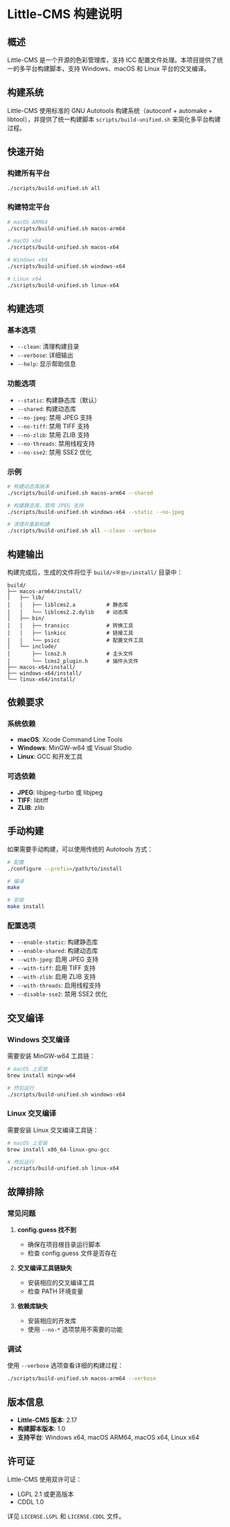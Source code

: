 # Little-CMS 构建说明

## 概述

Little-CMS 是一个开源的色彩管理库，支持 ICC 配置文件处理。本项目提供了统一的多平台构建脚本，支持 Windows、macOS 和 Linux 平台的交叉编译。

## 构建系统

Little-CMS 使用标准的 GNU Autotools 构建系统（autoconf + automake + libtool），并提供了统一构建脚本 `scripts/build-unified.sh` 来简化多平台构建过程。

## 快速开始

### 构建所有平台
```bash
./scripts/build-unified.sh all
```

### 构建特定平台
```bash
# macOS ARM64
./scripts/build-unified.sh macos-arm64

# macOS x64
./scripts/build-unified.sh macos-x64

# Windows x64
./scripts/build-unified.sh windows-x64

# Linux x64
./scripts/build-unified.sh linux-x64
```

## 构建选项

### 基本选项
- `--clean`: 清理构建目录
- `--verbose`: 详细输出
- `--help`: 显示帮助信息

### 功能选项
- `--static`: 构建静态库（默认）
- `--shared`: 构建动态库
- `--no-jpeg`: 禁用 JPEG 支持
- `--no-tiff`: 禁用 TIFF 支持
- `--no-zlib`: 禁用 ZLIB 支持
- `--no-threads`: 禁用线程支持
- `--no-sse2`: 禁用 SSE2 优化

### 示例
```bash
# 构建动态库版本
./scripts/build-unified.sh macos-arm64 --shared

# 构建静态库，禁用 JPEG 支持
./scripts/build-unified.sh windows-x64 --static --no-jpeg

# 清理并重新构建
./scripts/build-unified.sh all --clean --verbose
```

## 构建输出

构建完成后，生成的文件将位于 `build/<平台>/install/` 目录中：

```
build/
├── macos-arm64/install/
│   ├── lib/
│   │   ├── liblcms2.a          # 静态库
│   │   └── liblcms2.2.dylib    # 动态库
│   ├── bin/
│   │   ├── transicc            # 转换工具
│   │   ├── linkicc             # 链接工具
│   │   └── psicc               # 配置文件工具
│   └── include/
│       ├── lcms2.h             # 主头文件
│       └── lcms2_plugin.h      # 插件头文件
├── macos-x64/install/
├── windows-x64/install/
└── linux-x64/install/
```

## 依赖要求

### 系统依赖
- **macOS**: Xcode Command Line Tools
- **Windows**: MinGW-w64 或 Visual Studio
- **Linux**: GCC 和开发工具

### 可选依赖
- **JPEG**: libjpeg-turbo 或 libjpeg
- **TIFF**: libtiff
- **ZLIB**: zlib

## 手动构建

如果需要手动构建，可以使用传统的 Autotools 方式：

```bash
# 配置
./configure --prefix=/path/to/install

# 编译
make

# 安装
make install
```

### 配置选项
- `--enable-static`: 构建静态库
- `--enable-shared`: 构建动态库
- `--with-jpeg`: 启用 JPEG 支持
- `--with-tiff`: 启用 TIFF 支持
- `--with-zlib`: 启用 ZLIB 支持
- `--with-threads`: 启用线程支持
- `--disable-sse2`: 禁用 SSE2 优化

## 交叉编译

### Windows 交叉编译
需要安装 MinGW-w64 工具链：
```bash
# macOS 上安装
brew install mingw-w64

# 然后运行
./scripts/build-unified.sh windows-x64
```

### Linux 交叉编译
需要安装 Linux 交叉编译工具链：
```bash
# macOS 上安装
brew install x86_64-linux-gnu-gcc

# 然后运行
./scripts/build-unified.sh linux-x64
```

## 故障排除

### 常见问题

1. **config.guess 找不到**
   - 确保在项目根目录运行脚本
   - 检查 config.guess 文件是否存在

2. **交叉编译工具链缺失**
   - 安装相应的交叉编译工具
   - 检查 PATH 环境变量

3. **依赖库缺失**
   - 安装相应的开发库
   - 使用 `--no-*` 选项禁用不需要的功能

### 调试
使用 `--verbose` 选项查看详细的构建过程：
```bash
./scripts/build-unified.sh macos-arm64 --verbose
```

## 版本信息

- **Little-CMS 版本**: 2.17
- **构建脚本版本**: 1.0
- **支持平台**: Windows x64, macOS ARM64, macOS x64, Linux x64

## 许可证

Little-CMS 使用双许可证：
- LGPL 2.1 或更高版本
- CDDL 1.0

详见 `LICENSE.LGPL` 和 `LICENSE.CDDL` 文件。
